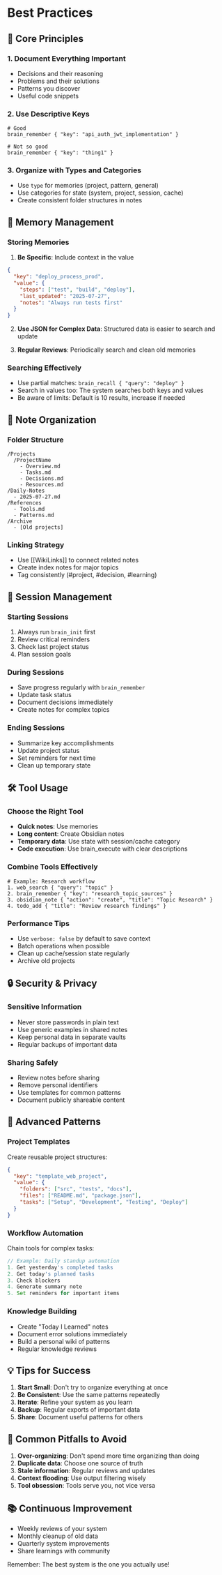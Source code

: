 # Best Practices

## 🎯 Core Principles

### 1. Document Everything Important
- Decisions and their reasoning
- Problems and their solutions  
- Patterns you discover
- Useful code snippets

### 2. Use Descriptive Keys
```
# Good
brain_remember { "key": "api_auth_jwt_implementation" }

# Not so good
brain_remember { "key": "thing1" }
```

### 3. Organize with Types and Categories
- Use `type` for memories (project, pattern, general)
- Use categories for state (system, project, session, cache)
- Create consistent folder structures in notes

## 📝 Memory Management

### Storing Memories
1. **Be Specific**: Include context in the value
```json
{
  "key": "deploy_process_prod",
  "value": {
    "steps": ["test", "build", "deploy"],
    "last_updated": "2025-07-27",
    "notes": "Always run tests first"
  }
}
```

2. **Use JSON for Complex Data**: Structured data is easier to search and update

3. **Regular Reviews**: Periodically search and clean old memories

### Searching Effectively
- Use partial matches: `brain_recall { "query": "deploy" }`
- Search in values too: The system searches both keys and values
- Be aware of limits: Default is 10 results, increase if needed

## 📂 Note Organization

### Folder Structure
```
/Projects
  /ProjectName
    - Overview.md
    - Tasks.md
    - Decisions.md
    - Resources.md
/Daily-Notes
  - 2025-07-27.md
/References
  - Tools.md
  - Patterns.md
/Archive
  - [Old projects]
```

### Linking Strategy
- Use [[WikiLinks]] to connect related notes
- Create index notes for major topics
- Tag consistently (#project, #decision, #learning)

## 🔄 Session Management

### Starting Sessions
1. Always run `brain_init` first
2. Review critical reminders
3. Check last project status
4. Plan session goals

### During Sessions
- Save progress regularly with `brain_remember`
- Update task status
- Document decisions immediately
- Create notes for complex topics

### Ending Sessions
- Summarize key accomplishments
- Update project status
- Set reminders for next time
- Clean up temporary state

## 🛠️ Tool Usage

### Choose the Right Tool
- **Quick notes**: Use memories
- **Long content**: Create Obsidian notes
- **Temporary data**: Use state with session/cache category
- **Code execution**: Use brain_execute with clear descriptions

### Combine Tools Effectively
```
# Example: Research workflow
1. web_search { "query": "topic" }
2. brain_remember { "key": "research_topic_sources" }
3. obsidian_note { "action": "create", "title": "Topic Research" }
4. todo_add { "title": "Review research findings" }
```

### Performance Tips
- Use `verbose: false` by default to save context
- Batch operations when possible
- Clean up cache/session state regularly
- Archive old projects

## 🔒 Security & Privacy

### Sensitive Information
- Never store passwords in plain text
- Use generic examples in shared notes
- Keep personal data in separate vaults
- Regular backups of important data

### Sharing Safely
- Review notes before sharing
- Remove personal identifiers
- Use templates for common patterns
- Document publicly shareable content

## 🚀 Advanced Patterns

### Project Templates
Create reusable project structures:
```json
{
  "key": "template_web_project",
  "value": {
    "folders": ["src", "tests", "docs"],
    "files": ["README.md", "package.json"],
    "tasks": ["Setup", "Development", "Testing", "Deploy"]
  }
}
```

### Workflow Automation
Chain tools for complex tasks:
```javascript
// Example: Daily standup automation
1. Get yesterday's completed tasks
2. Get today's planned tasks  
3. Check blockers
4. Generate summary note
5. Set reminders for important items
```

### Knowledge Building
- Create "Today I Learned" notes
- Document error solutions immediately
- Build a personal wiki of patterns
- Regular knowledge reviews

## 💡 Tips for Success

1. **Start Small**: Don't try to organize everything at once
2. **Be Consistent**: Use the same patterns repeatedly
3. **Iterate**: Refine your system as you learn
4. **Backup**: Regular exports of important data
5. **Share**: Document useful patterns for others

## 🎯 Common Pitfalls to Avoid

1. **Over-organizing**: Don't spend more time organizing than doing
2. **Duplicate data**: Choose one source of truth
3. **Stale information**: Regular reviews and updates
4. **Context flooding**: Use output filtering wisely
5. **Tool obsession**: Tools serve you, not vice versa

## 📚 Continuous Improvement

- Weekly reviews of your system
- Monthly cleanup of old data
- Quarterly system improvements
- Share learnings with community

Remember: The best system is the one you actually use!
